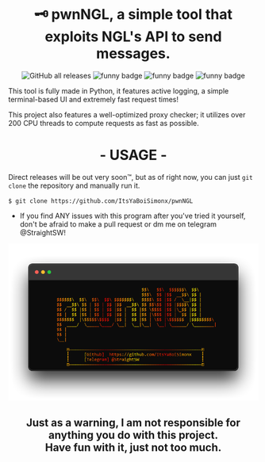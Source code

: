 
<h1 align="center">🗝 pwnNGL, a simple tool that exploits NGL's API to send messages.</h1>

<p align="center">
    <img alt="GitHub all releases" src="https://img.shields.io/github/downloads/itsyaboisimonx/pwnNGL/total">
    <img alt="funny badge" src="https://forthebadge.com/images/badges/made-with-python.svg">
    <img alt="funny badge" src="https://forthebadge.com/images/badges/open-source.svg">
    <img alt="funny badge" src="https://forthebadge.com/images/badges/works-on-my-machine.svg">
</p>


This tool is fully made in Python, it features active logging, a simple terminal-based UI and extremely fast request times!

This project also features a well-optimized proxy checker; it utilizes over 200 CPU threads to compute requests as fast as possible.

<h1 align="center">- USAGE -</h1>

Direct releases will be out very soon™, but as of right now, you can just ```git clone``` the repository and manually run it.

```
$ git clone https://github.com/ItsYaBoiSimonx/pwnNGL
```

- If you find ANY issues with this program after you've tried it yourself, don't be afraid to make a pull request or dm me on telegram @StraightSW!

<p align="center">
  <img src="Images/txs6c7XSyG.png"/>
</p>

<h2 align="center">
    Just as a warning, I am not responsible for anything you do with this project.
    <br>
    Have fun with it, just not too much.
</h2>
